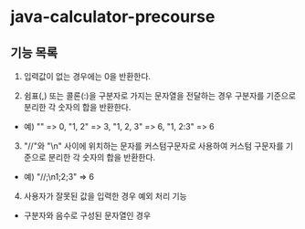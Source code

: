 # java-calculator-precourse

## 기능 목록
1. 입력값이 없는 경우에는 0을 반환한다. 


2. 쉼표(,) 또는 콜론(:)을 구분자로 가지는 문자열을 
전달하는 경우 구분자를 기준으로 분리한 각 숫자의 합을 반환한다. 
- 예) "" => 0, "1, 2" => 3, "1, 2, 3" => 6, "1, 2:3" => 6

3. "//"와 "\n" 사이에 위치하는 문자를 커스텀구문자로 사용하여
커스텀 구문자를 기준으로 분리한 각 숫자의 합을 반환한다. 
- 예) "//;\n1;2;3" => 6

4. 사용자가 잘못된 값을 입력한 경우 예외 처리 기능
- 구분자와 음수로 구성된 문자열인 경우
